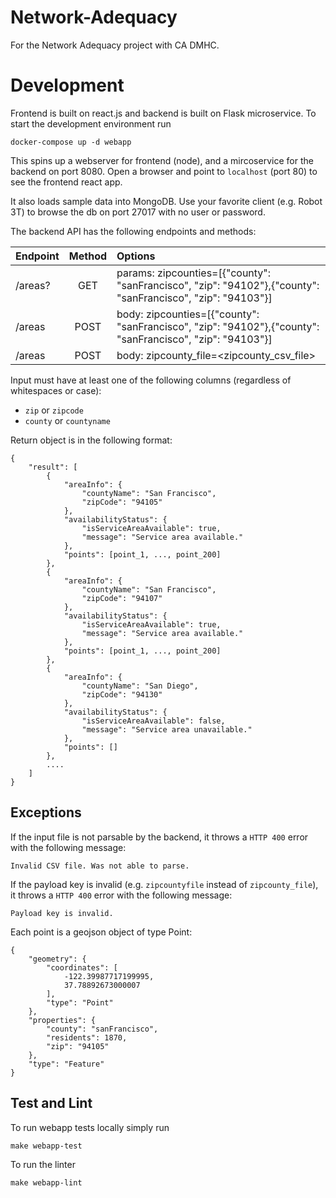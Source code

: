 # Network-Adequacy
For the Network Adequacy project with CA DMHC.


# Development

Frontend is built on react.js and backend is built on Flask microservice. To start the development environment run

    docker-compose up -d webapp

This spins up a webserver for frontend (node), and a mircoservice for the backend on port 8080. Open a browser and point to `localhost` (port 80) to see the frontend react app.

It also loads sample data into MongoDB. Use your favorite client (e.g. Robot 3T) to browse the db on port 27017 with no user or password.

The backend API has the following endpoints and methods:

| Endpoint   |      Method  |  Options |
|----------- |:------------:|:------|
| /areas? 	 |  GET	 		| params: zipcounties=[{"county": "sanFrancisco", "zip": "94102"},{"county": "sanFrancisco", "zip": "94103"}] |
| /areas 	 |  POST	 		| body: zipcounties=[{"county": "sanFrancisco", "zip": "94102"},{"county": "sanFrancisco", "zip": "94103"}] |
| /areas 	 |  POST	 		| body: zipcounty_file=<zipcounty_csv_file> |

Input must have at least one of the following columns (regardless of whitespaces or case):

- `zip` or `zipcode`
- `county` or `countyname`

Return object is in the following format:

	{
	    "result": [
	        {
	            "areaInfo": {
                    "countyName": "San Francisco",
                    "zipCode": "94105"
                },
                "availabilityStatus": {
                    "isServiceAreaAvailable": true,
                    "message": "Service area available."
                },
	            "points": [point_1, ..., point_200]
            },
            {
                "areaInfo": {
                    "countyName": "San Francisco",
                    "zipCode": "94107"
                },
                "availabilityStatus": {
                    "isServiceAreaAvailable": true,
                    "message": "Service area available."
                },
                "points": [point_1, ..., point_200]
            },
            {
                "areaInfo": {
                    "countyName": "San Diego",
                    "zipCode": "94130"
                },
                "availabilityStatus": {
                    "isServiceAreaAvailable": false,
                    "message": "Service area unavailable."
                },
	            "points": []
	        },
	        ....
	    ]
	}

## Exceptions
If the input file is not parsable by the backend, it throws a `HTTP 400` error with the following message:

    Invalid CSV file. Was not able to parse.

If the payload key is invalid (e.g. `zipcountyfile` instead of `zipcounty_file`), it throws a `HTTP 400` error with the following message:

    Payload key is invalid.

Each point is a geojson object of type Point:

	{
        "geometry": {
            "coordinates": [
                -122.39987717199995,
                37.78892673000007
            ],
            "type": "Point"
        },
        "properties": {
            "county": "sanFrancisco",
            "residents": 1870,
            "zip": "94105"
        },
        "type": "Feature"
    }

## Test and Lint
To run webapp tests locally simply run

    make webapp-test

To run the linter

    make webapp-lint
